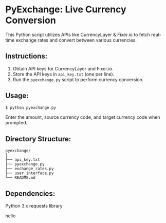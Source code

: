 # PyExchange: Live Currency Conversion

This Python script utilizes APIs like CurrencyLayer & Fixer.io to fetch real-time exchange rates and convert between various currencies.

## Instructions:

1. Obtain API keys for CurrencyLayer and Fixer.io.
2. Store the API keys in `api_key.txt` (one per line).
3. Run the `pyexchange.py` script to perform currency conversion.


## Usage:

```bash
$ python pyexchange.py
```

Enter the amount, source currency code, and target currency code when prompted.

## Directory Structure:
```
pyexchange/
│
├── api_key.txt
├── pyexchange.py
├── exchange_rates.py
├── user_interface.py
└── README.md
```

## Dependencies:
Python 3.x
requests library

hello